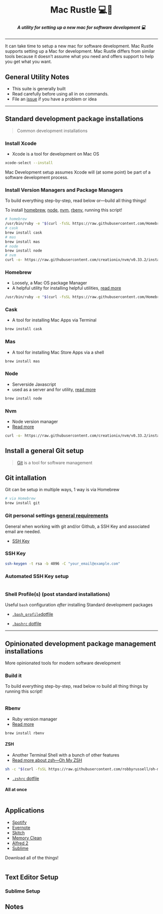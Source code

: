 <h1 align="center">Mac Rustle 💻💨</h1>

<h5 align="center">A utility for setting up a new mac for software development 💻</h3>

----

It can take time to setup a new mac for software development. Mac Rustle supports setting up a Mac for development. Mac Rustle differs from similar tools because it doesn't assume what you need and offers support to help you get what you want. 

## General Utility Notes

-  This suite is generally built
-  Read carefully before using all in on commands. 
-  File an [issue](/issues) if you have a problem or idea

----


## Standard development package installations

> Common development installations 

### Install Xcode

-  Xcode is a tool for development on Mac OS
```bash
xcode-select --install
```

Mac Development setup assumes Xcode will (at some point) be part of a software development process.

### Install Version Managers and Package Managers

To build everything step-by-step, read below or—build all thing things!

To install [homebrew](brew.sh), [node](), [nvm](), [rbenv](), running this script!

```bash
# homebrew
/usr/bin/ruby -e "$(curl -fsSL https://raw.githubusercontent.com/Homebrew/install/master/install)"
# cask
brew install cask
# mas
brew install mas
# node
brew install node
# nvm 
curl -o- https://raw.githubusercontent.com/creationix/nvm/v0.33.2/install.sh | bash
```

### Homebrew

-  Loosely, a Mac OS package Manager
  -  A helpful utility for installing helpful utilities, [read more](https://brew.sh/)

```bash
/usr/bin/ruby -e "$(curl -fsSL https://raw.githubusercontent.com/Homebrew/install/master/install)"

```

### Cask

-  A tool for installing Mac Apps via Terminal

```bash
brew install cask

```

### Mas

-  A tool for installing Mac Store Apps via a shell

```bash
brew install mas
```


### Node

-  Serverside Javascript
  -  used as a server and for utility, [read more](https://nodejs.org/en/)

```bash
brew install node
```

### Nvm

-  Node version manager
  -  [Read more](https://github.com/creationix/nvm/blob/master/README.md)

```bash
curl -o- https://raw.githubusercontent.com/creationix/nvm/v0.33.2/install.sh | bash

```


## Install a general Git setup

> [Git](https://git-scm.com/book/en/v2) is a tool for software management


## Git intallation

Git can be setup in multiple ways, 1 way is via Homebrew
```bash
# via Homebrew
brew install git
```

### Git personal settings [general requirements](https://help.github.com/articles/set-up-git/)

General when working with git and/or Github, a SSH Key and associated email are needed.

- [SSH Key](https://help.github.com/articles/generating-a-new-ssh-key-and-adding-it-to-the-ssh-agent/)


### SSH Key
```bash
ssh-keygen -t rsa -b 4096 -C "your_email@example.com"

```

### Automated SSH Key setup

```bash

```


### Shell Profile(s) (post standard installations)

Useful `bash` configuration _after_ installing Standard development packages

-  [`.bash_profile`dotfile](/blob/master/dotFiles/.bash_profile)

-  [`.bashrc` dotfile](/blob/master/dotFiles/.bashrc)


----

## Opinionated development package management installations

More opinionated tools for modern software development 

### Build it

To build everything step-by-step, read below ro build all thing things by running this script!

```bash

```

### Rbenv
-  Ruby version manager
  -  [Read more](https://github.com/rbenv/rbenv)

```bash
brew install rbenv

```

#### ZSH
-  Another Terminal Shell with a bunch of other features
  -  [Read more about zsh—Oh My ZSH](http://ohmyz.sh/)

```bash
sh -c "$(curl -fsSL https://raw.githubusercontent.com/robbyrussell/oh-my-zsh/master/tools/install.sh)"
```

-  [`.zshrc` dotfile]()


#### All at once

```bash

```



## Applications

-  [Spotify](https://www.spotify.com/download/mac)
-  [Evernote]()
-  [Skitch]()
-  [Memory Clean]()
-  [Alfred 2]()
-  [Sublime]()

Download all of the things!
```bash

```

## Text Editor Setup

### Sublime Setup



## Notes


